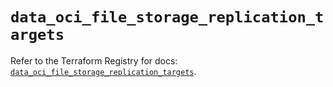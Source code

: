 # `data_oci_file_storage_replication_targets`

Refer to the Terraform Registry for docs: [`data_oci_file_storage_replication_targets`](https://registry.terraform.io/providers/oracle/oci/7.19.0/docs/data-sources/file_storage_replication_targets).
